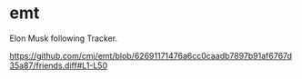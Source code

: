 # emt
Elon Musk following Tracker.

https://github.com/cmj/emt/blob/62691171476a6cc0caadb7897b91af6767d35a87/friends.diff#L1-L50
